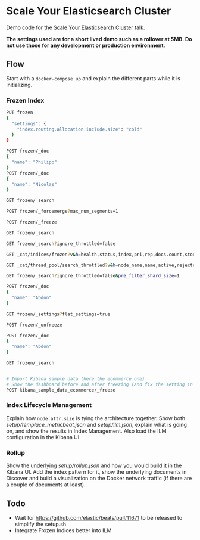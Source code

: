# Scale Your Elasticsearch Cluster

Demo code for the [Scale Your Elasticsearch Cluster](https://speakerdeck.com/xeraa/scale-your-elasticsearch-cluster) talk.

**The settings used are for a short lived demo such as a rollover at 5MB. Do not use those for any development or production environment.**


## Flow

Start with a `docker-compose up` and explain the different parts while it is initializing.


### Frozen Index

```bash
PUT frozen
{
  "settings": {
    "index.routing.allocation.include.size": "cold"
  }
}

POST frozen/_doc
{
  "name": "Philipp"
}
POST frozen/_doc
{
  "name": "Nicolas"
}

GET frozen/_search

POST frozen/_forcemerge?max_num_segments=1

POST frozen/_freeze

GET frozen/_search

GET frozen/_search?ignore_throttled=false

GET _cat/indices/frozen?v&h=health,status,index,pri,rep,docs.count,store.size

GET _cat/thread_pool/search_throttled?v&h=node_name,name,active,rejected,queue,completed&s=node_name

GET frozen/_search?ignore_throttled=false&pre_filter_shard_size=1

POST frozen/_doc
{
  "name": "Abdon"
}

GET frozen/_settings?flat_settings=true

POST frozen/_unfreeze

POST frozen/_doc
{
  "name": "Abdon"
}

GET frozen/_search


# Import Kibana sample data (here the ecommerce one)
# Show the dashboard before and after freezing (and fix the setting in Kibana)
POST kibana_sample_data_ecommerce/_freeze
```


### Index Lifecycle Management

Explain how `node.attr.size` is tying the architecture together. Show both *setup/templace_metricbeat.json* and *setup/ilm.json*, explain what is going on, and show the results in Index Management. Also load the ILM configuration in the Kibana UI.


### Rollup

Show the underlying *setup/rollup.json* and how you would build it in the Kibana UI. Add the index pattern for it, show the underlying documents in Discover and build a visualization on the Docker network traffic (if there are a couple of documents at least).


## Todo

* Wait for https://github.com/elastic/beats/pull/11671 to be released to simplify the setup.sh
* Integrate Frozen Indices better into ILM
